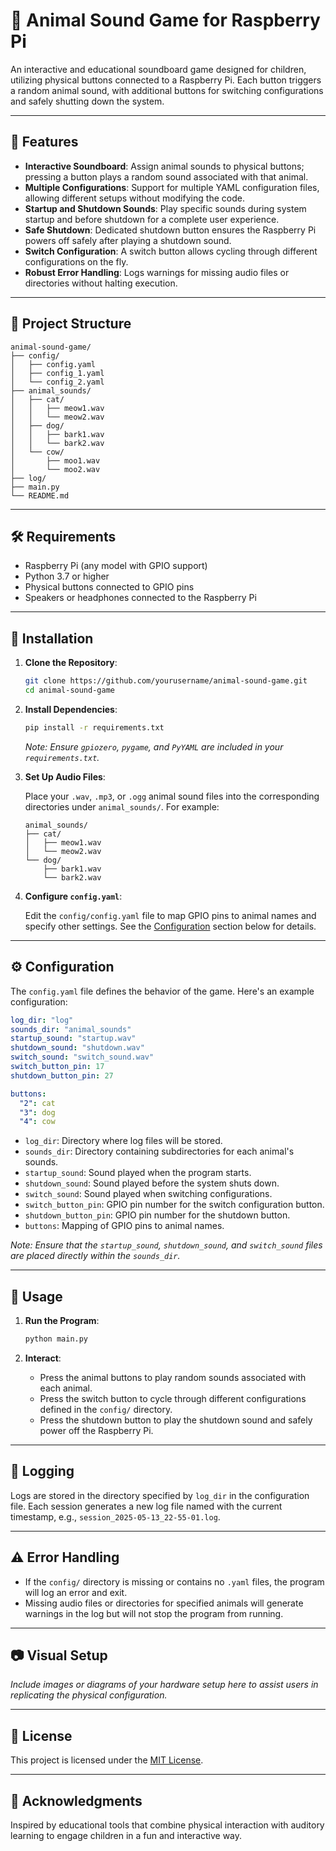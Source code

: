 # 🐾 Animal Sound Game for Raspberry Pi

An interactive and educational soundboard game designed for children, utilizing physical buttons connected to a Raspberry Pi. Each button triggers a random animal sound, with additional buttons for switching configurations and safely shutting down the system.

---

## 🎯 Features

- **Interactive Soundboard**: Assign animal sounds to physical buttons; pressing a button plays a random sound associated with that animal.
- **Multiple Configurations**: Support for multiple YAML configuration files, allowing different setups without modifying the code.
- **Startup and Shutdown Sounds**: Play specific sounds during system startup and before shutdown for a complete user experience.
- **Safe Shutdown**: Dedicated shutdown button ensures the Raspberry Pi powers off safely after playing a shutdown sound.
- **Switch Configuration**: A switch button allows cycling through different configurations on the fly.
- **Robust Error Handling**: Logs warnings for missing audio files or directories without halting execution.

---

## 📁 Project Structure

```
animal-sound-game/
├── config/
│   ├── config.yaml
│   ├── config_1.yaml
│   └── config_2.yaml
├── animal_sounds/
│   ├── cat/
│   │   ├── meow1.wav
│   │   └── meow2.wav
│   ├── dog/
│   │   ├── bark1.wav
│   │   └── bark2.wav
│   └── cow/
│       ├── moo1.wav
│       └── moo2.wav
├── log/
├── main.py
└── README.md
```

---

## 🛠️ Requirements

- Raspberry Pi (any model with GPIO support)
- Python 3.7 or higher
- Physical buttons connected to GPIO pins
- Speakers or headphones connected to the Raspberry Pi

---

## 🐍 Installation

1. **Clone the Repository**:

   ```bash
   git clone https://github.com/yourusername/animal-sound-game.git
   cd animal-sound-game
   ```

2. **Install Dependencies**:

   ```bash
   pip install -r requirements.txt
   ```

   *Note: Ensure `gpiozero`, `pygame`, and `PyYAML` are included in your `requirements.txt`.*

3. **Set Up Audio Files**:

   Place your `.wav`, `.mp3`, or `.ogg` animal sound files into the corresponding directories under `animal_sounds/`. For example:

   ```
   animal_sounds/
   ├── cat/
   │   ├── meow1.wav
   │   └── meow2.wav
   └── dog/
       ├── bark1.wav
       └── bark2.wav
   ```

4. **Configure `config.yaml`**:

   Edit the `config/config.yaml` file to map GPIO pins to animal names and specify other settings. See the [Configuration](#gear-configuration) section below for details.

---

## ⚙️ Configuration

The `config.yaml` file defines the behavior of the game. Here's an example configuration:

```yaml
log_dir: "log"
sounds_dir: "animal_sounds"
startup_sound: "startup.wav"
shutdown_sound: "shutdown.wav"
switch_sound: "switch_sound.wav"
switch_button_pin: 17
shutdown_button_pin: 27

buttons:
  "2": cat
  "3": dog
  "4": cow
```

- `log_dir`: Directory where log files will be stored.
- `sounds_dir`: Directory containing subdirectories for each animal's sounds.
- `startup_sound`: Sound played when the program starts.
- `shutdown_sound`: Sound played before the system shuts down.
- `switch_sound`: Sound played when switching configurations.
- `switch_button_pin`: GPIO pin number for the switch configuration button.
- `shutdown_button_pin`: GPIO pin number for the shutdown button.
- `buttons`: Mapping of GPIO pins to animal names.

*Note: Ensure that the `startup_sound`, `shutdown_sound`, and `switch_sound` files are placed directly within the `sounds_dir`.*

---

## 🚀 Usage

1. **Run the Program**:

   ```bash
   python main.py
   ```

2. **Interact**:

   - Press the animal buttons to play random sounds associated with each animal.
   - Press the switch button to cycle through different configurations defined in the `config/` directory.
   - Press the shutdown button to play the shutdown sound and safely power off the Raspberry Pi.

---

## 📝 Logging

Logs are stored in the directory specified by `log_dir` in the configuration file. Each session generates a new log file named with the current timestamp, e.g., `session_2025-05-13_22-55-01.log`.

---

## ⚠️ Error Handling

- If the `config/` directory is missing or contains no `.yaml` files, the program will log an error and exit.
- Missing audio files or directories for specified animals will generate warnings in the log but will not stop the program from running.

---

## 📷 Visual Setup

*Include images or diagrams of your hardware setup here to assist users in replicating the physical configuration.*

---

## 📄 License

This project is licensed under the [MIT License](LICENSE).

---

## 🙏 Acknowledgments

Inspired by educational tools that combine physical interaction with auditory learning to engage children in a fun and interactive way.
